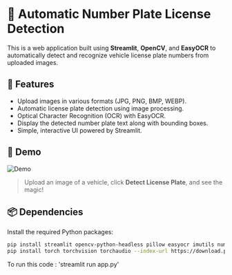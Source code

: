 # 🚗 Automatic Number Plate License Detection

This is a web application built using **Streamlit**, **OpenCV**, and **EasyOCR** to automatically detect and recognize vehicle license plate numbers from uploaded images.

## 🌟 Features

- Upload images in various formats (JPG, PNG, BMP, WEBP).
- Automatic license plate detection using image processing.
- Optical Character Recognition (OCR) with EasyOCR.
- Display the detected number plate text along with bounding boxes.
- Simple, interactive UI powered by Streamlit.

## 📸 Demo

![Demo](demo_screenshot.png)

> Upload an image of a vehicle, click **Detect License Plate**, and see the magic!

## 📦 Dependencies

Install the required Python packages:

```bash
pip install streamlit opencv-python-headless pillow easyocr imutils numpy
pip install torch torchvision torchaudio --index-url https://download.pytorch.org/whl/cpu
```

To run this code :
'streamlit run app.py'
